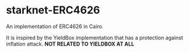 # starknet-ERC4626

An implementation of ERC4626 in Cairo.

It is inspired by the YieldBox implementation that has a protection against inflation attack. **NOT RELATED TO YIELDBOX AT ALL**
